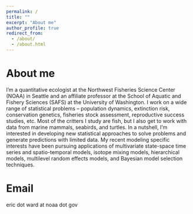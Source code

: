 ```yaml
---
permalink: /
title: ""
excerpt: "About me"
author_profile: true
redirect_from: 
  - /about/
  - /about.html
---
```


About me
======
I’m a quantitative ecologist at the Northwest Fisheries Science Center (NOAA) in Seattle and an affiliate professor at the School of Aquatic and Fishery Sciences (SAFS) at the University of Washington. I work on a wide range of statistical problems – population dynamics, extinction risk, conservation genetics, fisheries stock assessment, reproductive success studies, etc. Most of the critters I study are fish, but I also get to work with data from marine mammals, seabirds, and turtles. In a nutshell, I’m interested in developing new statistical approaches to solve problems and generate predictions with limited data. My recent modeling specific interests have been pursuing applications of multivariate state-space time series and spatio-temporal models, isotope mixing models, hierarchical models, multilevel random effects models, and Bayesian model selection techniques.

Email
======
eric dot ward at noaa dot gov
